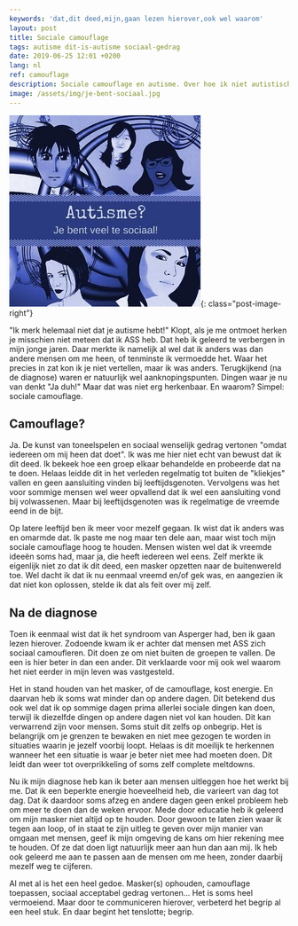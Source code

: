 ```yaml
---
keywords: 'dat,dit deed,mijn,gaan lezen hierover,ook wel waarom'
layout: post
title: Sociale camouflage
tags: autisme dit-is-autisme sociaal-gedrag
date: 2019-06-25 12:01 +0200
lang: nl
ref: camouflage
description: Sociale camouflage en autisme. Over hoe ik niet autistisch over kom en hoe het mijn dagelijks leven beïnvloed.
image: /assets/img/je-bent-sociaal.jpg
---
```


![Je bent veel te sociaal](/assets/img/je-bent-sociaal.jpg){: class="post-image-right"}

"Ik merk helemaal niet dat je autisme hebt!" Klopt, als je me ontmoet herken je misschien niet meteen dat ik ASS heb. Dat heb ik geleerd te verbergen in mijn jonge jaren. Daar merkte ik namelijk al wel dat ik anders was dan andere mensen om me heen, of tenminste ik vermoedde het. Waar het precies in zat kon ik je niet vertellen, maar ik was anders. Terugkijkend (na de diagnose) waren er natuurlijk wel aanknopingspunten. Dingen waar je nu van denkt "Ja duh!"
Maar dat was niet erg herkenbaar. En waarom? Simpel: sociale camouflage.

## Camouflage?

Ja. De kunst van toneelspelen en sociaal wenselijk gedrag vertonen "omdat iedereen om mij heen dat doet". Ik was me hier niet echt van bewust dat ik dit deed. Ik bekeek hoe een groep elkaar behandelde en probeerde dat na te doen. Helaas leidde dit in het verleden regelmatig tot buiten de "kliekjes" vallen en geen aansluiting vinden bij leeftijdsgenoten.
Vervolgens was het voor sommige mensen wel weer opvallend dat ik wel een aansluiting vond bij volwassenen. Maar bij leeftijdsgenoten was ik regelmatige de vreemde eend in de bijt.

Op latere leeftijd ben ik meer voor mezelf gegaan. Ik wist dat ik anders was en omarmde dat. Ik paste me nog maar ten dele aan, maar wist toch mijn sociale camouflage hoog te houden. Mensen wisten wel dat ik vreemde ideeën soms had, maar ja, die heeft iedereen wel eens. Zelf merkte ik eigenlijk niet zo dat ik dit deed, een masker opzetten naar de buitenwereld toe. Wel dacht ik dat ik nu eenmaal vreemd en/of gek was, en aangezien ik dat niet kon oplossen, stelde ik dat als feit over mij zelf.

## Na de diagnose

Toen ik eenmaal wist dat ik het syndroom van Asperger had, ben ik gaan lezen hierover. Zodoende kwam ik er achter dat mensen met ASS zich sociaal camoufleren. Dit doen ze om niet buiten de groepen te vallen. De een is hier beter in dan een ander. Dit verklaarde voor mij ook wel waarom het niet eerder in mijn leven was vastgesteld.

Het in stand houden van het masker, of de camouflage, kost energie. En daarvan heb ik soms wat minder dan op andere dagen. Dit betekend dus ook wel dat ik op sommige dagen prima allerlei sociale dingen kan doen, terwijl ik diezelfde dingen op andere dagen niet vol kan houden. Dit kan verwarrend zijn voor mensen. Soms stuit dit zelfs op onbegrip. Het is belangrijk om je grenzen te bewaken en niet mee gezogen te worden in situaties waarin je jezelf voorbij loopt. Helaas is dit moeilijk te herkennen wanneer het een situatie is waar je beter niet mee had moeten doen. Dit leidt dan weer tot overprikkeling of soms zelf complete meltdowns.

Nu ik mijn diagnose heb kan ik beter aan mensen uitleggen hoe het werkt bij me. Dat ik een beperkte energie hoeveelheid heb, die varieert van dag tot dag. Dat ik daardoor soms afzeg en andere dagen geen enkel probleem heb om meer te doen dan de weken ervoor. Mede door educatie heb ik geleerd om mijn masker niet altijd op te houden. Door gewoon te laten zien waar ik tegen aan loop, of in staat te zijn uitleg te geven over mijn manier van omgaan met mensen, geef ik mijn omgeving de kans om hier rekening mee te houden. Of ze dat doen ligt natuurlijk meer aan hun dan aan mij. Ik heb ook geleerd me aan te passen aan de mensen om me heen, zonder daarbij mezelf weg te cijferen.

Al met al is het een heel gedoe. Masker(s) ophouden, camouflage toepassen, sociaal acceptabel gedrag vertonen... Het is soms heel vermoeiend. Maar door te communiceren hierover, verbeterd het begrip al een heel stuk. En daar begint het tenslotte; begrip.

